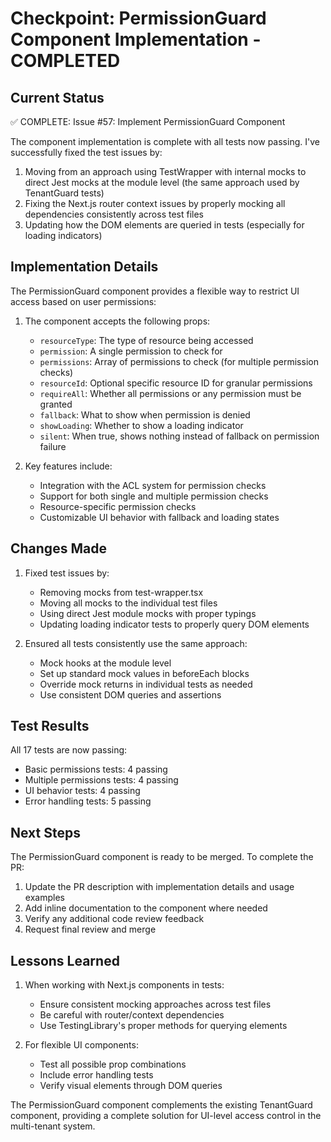 # Checkpoint: PermissionGuard Component Implementation - COMPLETED

## Current Status
✅ COMPLETE: Issue #57: Implement PermissionGuard Component

The component implementation is complete with all tests now passing. I've successfully fixed the test issues by:

1. Moving from an approach using TestWrapper with internal mocks to direct Jest mocks at the module level (the same approach used by TenantGuard tests)
2. Fixing the Next.js router context issues by properly mocking all dependencies consistently across test files
3. Updating how the DOM elements are queried in tests (especially for loading indicators)

## Implementation Details

The PermissionGuard component provides a flexible way to restrict UI access based on user permissions:

1. The component accepts the following props:
   - `resourceType`: The type of resource being accessed
   - `permission`: A single permission to check for
   - `permissions`: Array of permissions to check (for multiple permission checks)
   - `resourceId`: Optional specific resource ID for granular permissions
   - `requireAll`: Whether all permissions or any permission must be granted
   - `fallback`: What to show when permission is denied
   - `showLoading`: Whether to show a loading indicator
   - `silent`: When true, shows nothing instead of fallback on permission failure

2. Key features include:
   - Integration with the ACL system for permission checks
   - Support for both single and multiple permission checks
   - Resource-specific permission checks
   - Customizable UI behavior with fallback and loading states

## Changes Made

1. Fixed test issues by:
   - Removing mocks from test-wrapper.tsx
   - Moving all mocks to the individual test files
   - Using direct Jest module mocks with proper typings
   - Updating loading indicator tests to properly query DOM elements

2. Ensured all tests consistently use the same approach:
   - Mock hooks at the module level
   - Set up standard mock values in beforeEach blocks
   - Override mock returns in individual tests as needed
   - Use consistent DOM queries and assertions

## Test Results

All 17 tests are now passing:
- Basic permissions tests: 4 passing
- Multiple permissions tests: 4 passing
- UI behavior tests: 4 passing
- Error handling tests: 5 passing

## Next Steps

The PermissionGuard component is ready to be merged. To complete the PR:

1. Update the PR description with implementation details and usage examples
2. Add inline documentation to the component where needed
3. Verify any additional code review feedback
4. Request final review and merge

## Lessons Learned

1. When working with Next.js components in tests:
   - Ensure consistent mocking approaches across test files
   - Be careful with router/context dependencies
   - Use TestingLibrary's proper methods for querying elements

2. For flexible UI components:
   - Test all possible prop combinations
   - Include error handling tests
   - Verify visual elements through DOM queries

The PermissionGuard component complements the existing TenantGuard component, providing a complete solution for UI-level access control in the multi-tenant system.
